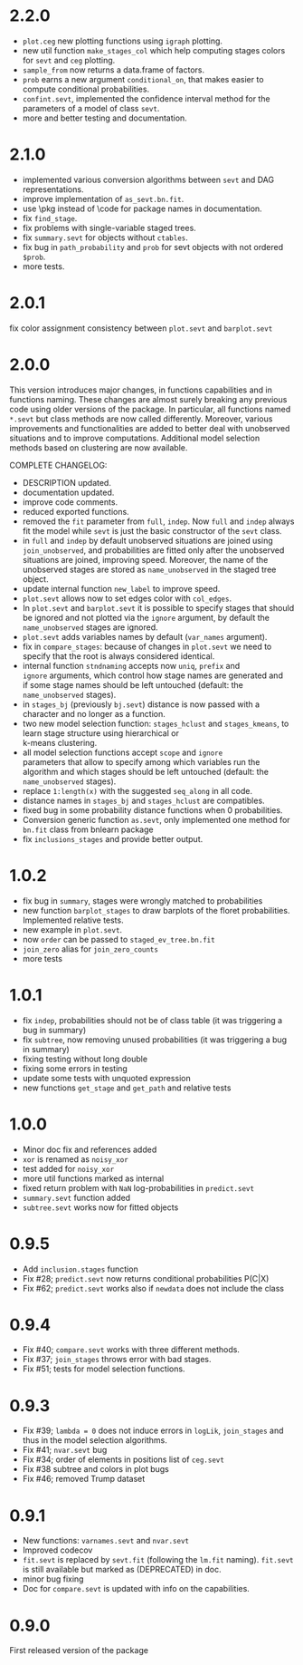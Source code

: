 # 2.2.0

* `plot.ceg` new plotting functions using `igraph` plotting.
* new util function `make_stages_col` which help computing 
  stages colors for `sevt` and `ceg` plotting.
* `sample_from` now returns a data.frame of factors. 
* `prob` earns a new argument `conditional_on`, that 
   makes easier to compute conditional probabilities. 
* `confint.sevt`, implemented the confidence interval method
   for the parameters of a model of class `sevt`. 
* more and better testing and documentation.

# 2.1.0 

* implemented various conversion algorithms between `sevt` 
  and DAG representations.
* improve implementation of `as_sevt.bn.fit`.
* use \pkg instead of \code for package names in documentation.
* fix `find_stage`.
* fix problems with single-variable staged trees.
* fix `summary.sevt` for objects without `ctables`. 
* fix bug in `path_probability` and `prob` for sevt objects with not 
  ordered `$prob`.
* more tests.

# 2.0.1

fix color assignment consistency between `plot.sevt` and `barplot.sevt`

# 2.0.0

This version introduces major changes, in functions capabilities
and in functions naming. 
These changes are almost surely breaking any previous code 
using older versions of the package.
In particular, all functions named `*.sevt` but class methods are now
called differently.
Moreover, various improvements and functionalities are added 
to better deal with unobserved situations and to improve 
computations. 
Additional model selection methods based on clustering are
now available.

COMPLETE CHANGELOG:

* DESCRIPTION updated.
* documentation updated.
* improve code comments.
* reduced exported functions.
* removed the `fit` parameter from `full`, `indep`. 
   Now `full` and `indep` always fit the model while
  `sevt` is just the basic constructor of the `sevt` class.
* in `full` and `indep` by default unobserved situations are joined
  using `join_unobserved`, and probabilities are fitted only after 
  the unobserved situations are joined, improving speed. Moreover, the 
  name of the unobserved stages are stored as `name_unobserved` in the 
  staged tree object.
* update internal function `new_label` to improve speed.
* `plot.sevt` allows now to set edges color with 
   `col_edges`.
* In `plot.sevt` and `barplot.sevt` it
  is possible to specify stages that should be ignored
  and not plotted via the `ignore` argument, by default the 
  `name_unobserved` stages are ignored.
* `plot.sevt` adds variables names by default (`var_names` argument).
* fix in `compare_stages`: because of changes in `plot.sevt` 
  we need to specify that the root is always considered identical.
* internal function `stndnaming` accepts now `uniq`, `prefix` and  
  `ignore` arguments, which control how stage names are generated and   
  if some stage names should be left untouched (default: the `name_unobserved`
  stages). 
* in `stages_bj` (previously `bj.sevt`) distance is now passed with a 
  character and no longer as a function.
* two new model selection function: `stages_hclust` and 
  `stages_kmeans`, to learn stage structure using hierarchical or        
  k-means clustering.
*  all model selection functions accept `scope` and `ignore`   
   parameters that allow to specify among which variables
   run the algorithm and which stages should be left untouched 
   (default: the `name_unobserved` stages). 
*  replace `1:length(x)` with the suggested `seq_along` in all code.
* distance names in `stages_bj` and `stages_hclust` are compatibles.
* fixed bug in some probability distance functions when 0 probabilities. 
* Conversion generic function `as.sevt`, only implemented one method 
  for `bn.fit` class from bnlearn package
* fix `inclusions_stages` and provide better output. 

# 1.0.2

* fix bug in `summary`, stages were wrongly matched to probabilities
* new function `barplot_stages` to draw barplots of the 
  floret probabilities. Implemented relative tests.
* new example in `plot.sevt`.
* now `order` can be passed to `staged_ev_tree.bn.fit`
* `join_zero` alias for `join_zero_counts` 
* more tests 

# 1.0.1

* fix `indep`, probabilities should not be of class table 
  (it was triggering a bug in summary)
* fix `subtree`, now removing unused probabilities 
  (it was triggering a bug in summary) 
* fixing testing without long double 
* fixing some errors in testing
* update some tests with unquoted expression 
* new functions `get_stage` and `get_path` and relative tests

# 1.0.0

* Minor doc fix and references added
* `xor` is renamed as `noisy_xor`
* test added for `noisy_xor`
* more util functions marked as internal
* fixed return problem with `NaN` log-probabilities in `predict.sevt`
* `summary.sevt` function added
* `subtree.sevt` works now for fitted objects

# 0.9.5

* Add `inclusion.stages` function
* Fix #28; `predict.sevt` now returns conditional probabilities P(C|X)
* Fix #62; `predict.sevt` works also if `newdata` does not include the class

# 0.9.4

* Fix #40; `compare.sevt` works with three different methods.
* Fix #37; `join_stages` throws error with bad stages.
* Fix #51; tests for model selection functions.

# 0.9.3 

* Fix #39; `lambda = 0` does not induce errors in `logLik`, `join_stages` and thus in the model selection algorithms.  
* Fix #41;  `nvar.sevt` bug 
* Fix #34; order of elements in positions list of `ceg.sevt`
* Fix #38  subtree and colors in plot bugs 
* Fix #46; removed Trump dataset

# 0.9.1

* New functions: `varnames.sevt` and `nvar.sevt` 
* Improved codecov 
* `fit.sevt` is replaced by `sevt.fit` (following the `lm.fit` naming). 
  `fit.sevt` is still available but marked as (DEPRECATED) in doc.
* minor bug fixing
* Doc for `compare.sevt` is updated with info on the capabilities.
   

# 0.9.0 

First released version of the package
